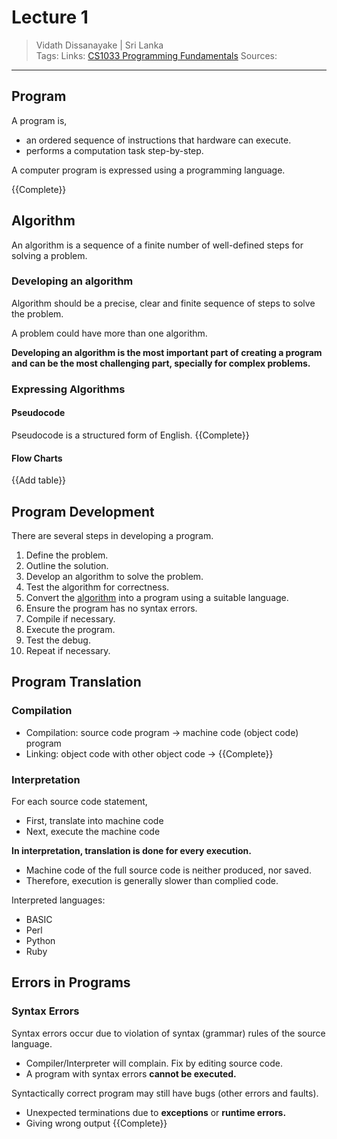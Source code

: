 # Lecture 1

> Vidath Dissanayake | Sri Lanka  
> Tags: 
> Links: [CS1033 Programming Fundamentals](CS1033%20Programming%20Fundamentals.md)
> Sources:

---

## Program

A program is,
- an ordered sequence of instructions that hardware can execute.
- performs a computation task step-by-step.

A computer program is expressed using a programming language.

{{Complete}}


## Algorithm

An algorithm is a sequence of a finite number of well-defined steps for solving a problem.

### Developing an algorithm

Algorithm should be a precise, clear and finite sequence of steps to solve the problem. 

A problem could have more than one algorithm.

**Developing an algorithm is the most important part of creating a program and can be the most challenging part, specially for complex problems.**

### Expressing Algorithms

#### Pseudocode

Pseudocode is a structured form of English.
{{Complete}}
#### Flow Charts

{{Add table}}

## Program Development

There are several steps in developing a program.
1. Define the problem.
2. Outline the solution.
3. Develop an algorithm to solve the problem.
4. Test the algorithm for correctness.
5. Convert the [algorithm](#Algorithm) into a program using a suitable language.
6. Ensure the program has no syntax errors.
7. Compile if necessary.
8. Execute the program.
9. Test the debug.
10. Repeat if necessary.

## Program Translation

### Compilation

- Compilation: source code program → machine code (object code) program
- Linking: object code with other object code → 
{{Complete}}

### Interpretation

For each source code statement, 
- First, translate into machine code
- Next, execute the machine code

**In interpretation, translation is done for every execution.**
- Machine code of the full source code is neither produced, nor saved.
- Therefore, execution is generally slower than complied code.

Interpreted languages:
- BASIC
- Perl
- Python
- Ruby


## Errors in Programs

### Syntax Errors

Syntax errors occur due to violation of syntax (grammar) rules of the source language.
- Compiler/Interpreter will complain. Fix by editing source code.
- A program with syntax errors **cannot be executed.**

Syntactically correct program may still have bugs (other errors and faults).
- Unexpected terminations due to **exceptions** or **runtime errors.**
- Giving wrong output {{Complete}}